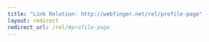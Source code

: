 ```yaml
---
title: "Link Relation: http://webfinger.net/rel/profile-page"
layout: redirect
redirect_url: /rel/#profile-page
---
```

